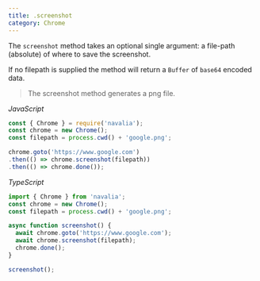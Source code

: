 ```yaml
---
title: .screenshot
category: Chrome
---
```


The `screenshot` method takes an optional single argument: a file-path (absolute) of where to save the screenshot.

If no filepath is supplied the method will return a `Buffer` of `base64` encoded data.

> The screenshot method generates a png file.

*JavaScript*
```js
const { Chrome } = require('navalia');
const chrome = new Chrome();
const filepath = process.cwd() + 'google.png';

chrome.goto('https://www.google.com')
.then(() => chrome.screenshot(filepath))
.then(() => chrome.done());
```

*TypeScript*
```ts
import { Chrome } from 'navalia';
const chrome = new Chrome();
const filepath = process.cwd() + 'google.png';

async function screenshot() {
  await chrome.goto('https://www.google.com');
  await chrome.screenshot(filepath);
  chrome.done();
}

screenshot();
```
